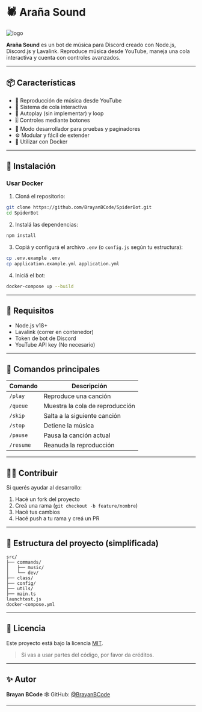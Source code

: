 

# 🕷️ Araña Sound

![logo](https://github.com/BrayanBCode/SpiderBot/assets/134159765/527b4a22-a501-4ba1-b2bf-d7eefd0e9fa4)

**Araña Sound** es un bot de música para Discord creado con Node.js, Discord.js y Lavalink. Reproduce música desde YouTube, maneja una cola interactiva y cuenta con controles avanzados.

---

## 📦 Características

- 🎵 Reproducción de música desde YouTube
- 📃 Sistema de cola interactiva
- 🔄 Autoplay (sin implementar) y loop
- 🎚️ Controles mediante botones
- 🧪 Modo desarrollador para pruebas y paginadores
- ⚙️ Modular y fácil de extender
- 🐳 Utilizar con Docker

---

## 🚀 Instalación

### Usar Docker

1. Cloná el repositorio:

```bash
git clone https://github.com/BrayanBCode/SpiderBot.git
cd SpiderBot
````

2. Instalá las dependencias:

```bash
npm install
```

3. Copiá y configurá el archivo `.env` (o `config.js` según tu estructura):

```bash
cp .env.example .env
cp application.example.yml application.yml
```

4. Iniciá el bot:

```bash
docker-compose up --build
```

---

## 🧰 Requisitos

* Node.js v18+
* Lavalink (correr en contenedor)
* Token de bot de Discord
* YouTube API key (No necesario)

---

## 🧪 Comandos principales

| Comando   | Descripción                     |
| --------- | ------------------------------- |
| `/play`   | Reproduce una canción           |
| `/queue`  | Muestra la cola de reproducción |
| `/skip`   | Salta a la siguiente canción    |
| `/stop`   | Detiene la música               |
| `/pause`  | Pausa la canción actual         |
| `/resume` | Reanuda la reproducción         |

---

## 🧑‍💻 Contribuir

Si querés ayudar al desarrollo:

1. Hacé un fork del proyecto
2. Creá una rama (`git checkout -b feature/nombre`)
3. Hacé tus cambios
4. Hacé push a tu rama y creá un PR

---

## 📂 Estructura del proyecto (simplificada)

```
src/
├── commands/
│   ├── music/
│   └── dev/
├── class/
├── config/
├── utils/
├── main.ts
launchtest.js
docker-compose.yml
```

---

## 📄 Licencia

Este proyecto está bajo la licencia [MIT](LICENSE).

> Si vas a usar partes del código, por favor da créditos.

---

## ✨ Autor

**Brayan BCode**
🕸️ GitHub: [@BrayanBCode](https://github.com/BrayanBCode)

---
